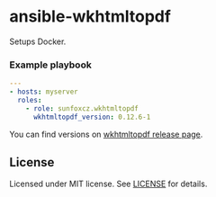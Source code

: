 # ansible-wkhtmltopdf

Setups Docker.

### Example playbook
```yaml
---
- hosts: myserver
  roles:
    - role: sunfoxcz.wkhtmltopdf
      wkhtmltopdf_version: 0.12.6-1
```

You can find versions on [wkhtmltopdf release page](https://github.com/wkhtmltopdf/packaging/releases).

## License

Licensed under MIT license. See [LICENSE](LICENSE.md) for details.
